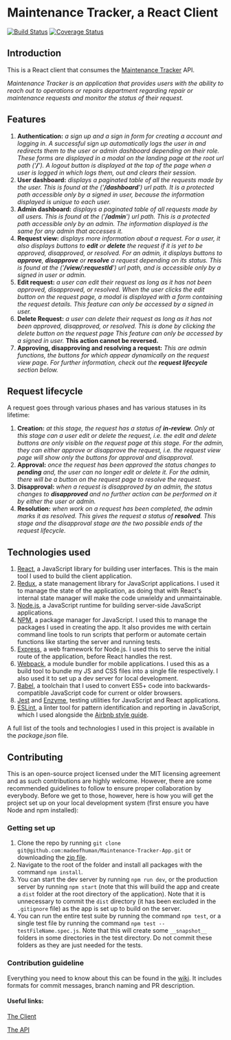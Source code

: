 # Maintenance Tracker, a React Client

[![Build Status](https://travis-ci.org/madeofhuman/maintenance-react.svg?branch=develop)](https://travis-ci.org/madeofhuman/maintenance-react) [![Coverage Status](https://coveralls.io/repos/github/madeofhuman/maintenance-react/badge.svg?branch=develop)](https://coveralls.io/github/madeofhuman/maintenance-react?branch=develop)

## Introduction

This is a React client that consumes the [Maintenance Tracker](https://github.com/madeofhuman/Maintenance-Tracker-App) API.

*Maintenance Tracker is an application that provides users with the ability to reach out to operations or repairs department regarding repair or maintenance requests and monitor the status of their request.*

## Features

1. **Authentication:** _a sign up and a sign in form for creating a account and logging in. A successful sign up automatically logs the user in and redirects them to the user or admin dashboard depending on their role. These forms are displayed in a modal on the landing page at the root url path ('**/**'). A logout button is displayed at the top of the page when a user is logged in which logs them, out and clears their session._
2. **User dashboard:** _displays a paginated table of all the requests made by the user. This is found at the ('**/dashboard**') url path. It is a protected path accessible only by a signed in user, because the information displayed is unique to each user._
3. **Admin dashboard:** _displays a paginated table of all requests made by all users. This is found at the ('**/admin**') url path. This is a protected path accessible only by an admin. The information displayed is the same for any admin that accesses it._
4. **Request view:** _displays more information about a request. For a user, it also displays buttons to **edit** or **delete** the request if it is yet to be approved, disapproved, or resolved. For an admin, it displays buttons to **approve**, **disapprove** or **resolve** a request depending on its status. This is found at the ('**/view/:requestId**') url path, and is accessible only by a signed in user or admin._
5. **Edit request:** _a user can edit their request as long as it has not been approved, disapproved, or resolved. When the user clicks the edit button on the request page, a modal is displayed with a form containing the request details. This feature can only be accessed by a signed in user._
6. **Delete Request:** _a user can delete their request as long as it has not been approved, disapproved, or resolved. This is done by clicking the delete button on the request page This feature can only be accessed by a signed in user._ **This action cannot be reversed.**
7. **Approving, disapproving and resolving a request:** _This are admin functions, the buttons for which appear dynamically on the request view page. For further information, check out the **request lifecycle** section below._

## Request lifecycle

A request goes through various phases and has various statuses in its lifetime:

1. **Creation:** _at this stage, the request has a status of **in-review**. Only at this stage can a user edit or delete the request, i.e. the edit and delete buttons are only visible on the request page at this stage. For the admin, they can either approve or disapprove the request, i.e. the request view page will show only the buttons for approval and disapproval._
2. **Approval:** _once the request has been approved the status changes to **pending** and, the user can no longer edit or delete it. For the admin, there will be a button on the request page to resolve the request._
3. **Disapproval:** _when a request is disapproved by an admin, the status changes to **disapproved** and no further action can be performed on it by either the user or admin._
4. **Resolution:** _when work on a request has been completed, the admin marks it as resolved. This gives the request a status of **resolved**. This stage and the disapproval stage are the two possible ends of the request lifecycle._

## Technologies used

1. [React](https://reactjs.org/), a JavaScript library for building user interfaces. This is the main tool I used to build the client application.
2. [Redux](https://redux.js.org/), a state management library for JavaScript applications. I used it to manage the state of the application, as doing that with React's internal state manager will make the code unwieldy and unmaintainable.
3. [Node.js](https://nodejs.org/), a JavaScript runtime for building server-side JavaScript applications.
4. [NPM](https://www.npmjs.com/), a package manager for JavaScript. I used this to manage the packages I used in creating the app. It also provides me with certain command line tools to run scripts that perform or automate certain functions like starting the server and running tests.
5. [Express](https://expressjs.com/), a web framework for Node.js. I used this to serve the initial route of the application, before React handles the rest.
6. [Webpack](https://webpack.js.org/), a module bundler for mobile applications. I used this as a build tool to bundle my JS and CSS files into a single file respectively. I also used it to set up a dev server for local development.
7. [Babel](https://babeljs.io/), a toolchain that I used to convert ES5+ code into backwards-compatible JavaScript code for current or older browsers.
8. [Jest](https://jestjs.io/) and [Enzyme](https://github.com/airbnb/enzyme), testing utilities for JavaScript and React applications.
9. [ESLint](https://eslint.org/), a linter tool for pattern identification and reporting in JavaScript, which I used alongside the [Airbnb style guide](https://github.com/airbnb/javascript).

A full list of the tools and technologies I used in this project is available in the _package.json_ file.

## Contributing

This is an open-source project licensed under the MIT licensing agreement and as such contributions are highly welcome. However, there are some recommended guidelines to follow to ensure proper collaboration by everybody. Before we get to those, however, here is how you will get the project set up on your local development system (first ensure you have Node and npm installed):

### Getting set up

1. Clone the repo by running `git clone git@github.com:madeofhuman/Maintenance-Tracker-App.git` or downloading the [zip file](git@github.com:madeofhuman/maintenance-react.git).
2. Navigate to the root of the folder and install all packages with the command `npm install`.
3. You can start the dev server by running `npm run dev`, or the production server by running `npm start` (note that this will build the app and create a `dist` folder at the root directory of the application). Note that it is unnecessary to commit the `dist` directory (it has been excluded in the `.gitignore` file) as the app is set up to build on the server.
4. You can run the entire test suite by running the command `npm test`, or a single test file by running the command `npm test -- testFileName.spec.js`. Note that this will create some `__snapshot__` folders in some directories in the test directory. Do not commit these folders as they are just needed for the tests.

### Contribution guideline

Everything you need to know about this can be found in the [wiki](https://github.com/madeofhuman/maintenance-react/wiki). It includes formats for commit messages, branch naming and PR description.

#### Useful links:

[The Client](https://maintenance-react-staging.herokuapp.com/)

[The API](https://maintain-r.herokuapp.com/api/v1/)
